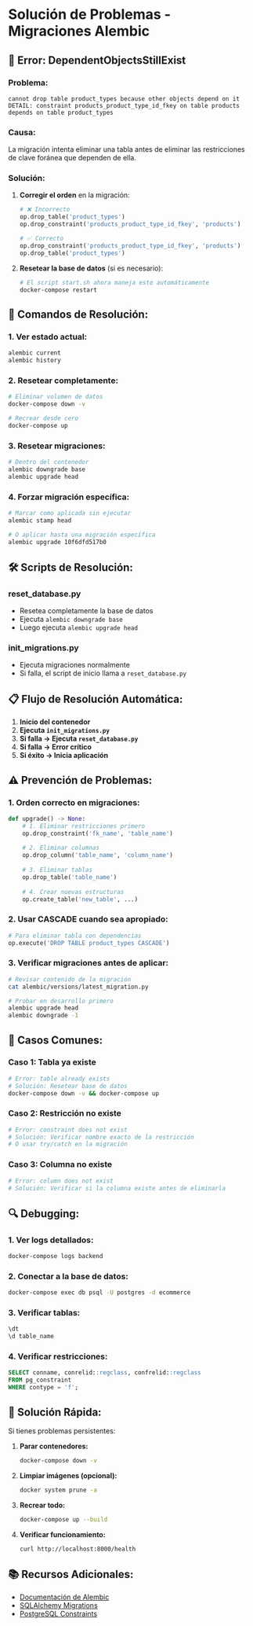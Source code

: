 # Solución de Problemas - Migraciones Alembic

## 🚨 **Error: DependentObjectsStillExist**

### **Problema:**
```
cannot drop table product_types because other objects depend on it
DETAIL: constraint products_product_type_id_fkey on table products depends on table product_types
```

### **Causa:**
La migración intenta eliminar una tabla antes de eliminar las restricciones de clave foránea que dependen de ella.

### **Solución:**
1. **Corregir el orden** en la migración:
   ```python
   # ❌ Incorrecto
   op.drop_table('product_types')
   op.drop_constraint('products_product_type_id_fkey', 'products')
   
   # ✅ Correcto
   op.drop_constraint('products_product_type_id_fkey', 'products')
   op.drop_table('product_types')
   ```

2. **Resetear la base de datos** (si es necesario):
   ```bash
   # El script start.sh ahora maneja esto automáticamente
   docker-compose restart
   ```

## 🔧 **Comandos de Resolución:**

### **1. Ver estado actual:**
```bash
alembic current
alembic history
```

### **2. Resetear completamente:**
```bash
# Eliminar volumen de datos
docker-compose down -v

# Recrear desde cero
docker-compose up
```

### **3. Resetear migraciones:**
```bash
# Dentro del contenedor
alembic downgrade base
alembic upgrade head
```

### **4. Forzar migración específica:**
```bash
# Marcar como aplicada sin ejecutar
alembic stamp head

# O aplicar hasta una migración específica
alembic upgrade 10f6dfd517b0
```

## 🛠️ **Scripts de Resolución:**

### **reset_database.py**
- Resetea completamente la base de datos
- Ejecuta `alembic downgrade base`
- Luego ejecuta `alembic upgrade head`

### **init_migrations.py**
- Ejecuta migraciones normalmente
- Si falla, el script de inicio llama a `reset_database.py`

## 📋 **Flujo de Resolución Automática:**

1. **Inicio del contenedor**
2. **Ejecuta `init_migrations.py`**
3. **Si falla → Ejecuta `reset_database.py`**
4. **Si falla → Error crítico**
5. **Si éxito → Inicia aplicación**

## ⚠️ **Prevención de Problemas:**

### **1. Orden correcto en migraciones:**
```python
def upgrade() -> None:
    # 1. Eliminar restricciones primero
    op.drop_constraint('fk_name', 'table_name')
    
    # 2. Eliminar columnas
    op.drop_column('table_name', 'column_name')
    
    # 3. Eliminar tablas
    op.drop_table('table_name')
    
    # 4. Crear nuevas estructuras
    op.create_table('new_table', ...)
```

### **2. Usar CASCADE cuando sea apropiado:**
```python
# Para eliminar tabla con dependencias
op.execute('DROP TABLE product_types CASCADE')
```

### **3. Verificar migraciones antes de aplicar:**
```bash
# Revisar contenido de la migración
cat alembic/versions/latest_migration.py

# Probar en desarrollo primero
alembic upgrade head
alembic downgrade -1
```

## 🎯 **Casos Comunes:**

### **Caso 1: Tabla ya existe**
```bash
# Error: table already exists
# Solución: Resetear base de datos
docker-compose down -v && docker-compose up
```

### **Caso 2: Restricción no existe**
```bash
# Error: constraint does not exist
# Solución: Verificar nombre exacto de la restricción
# O usar try/catch en la migración
```

### **Caso 3: Columna no existe**
```bash
# Error: column does not exist
# Solución: Verificar si la columna existe antes de eliminarla
```

## 🔍 **Debugging:**

### **1. Ver logs detallados:**
```bash
docker-compose logs backend
```

### **2. Conectar a la base de datos:**
```bash
docker-compose exec db psql -U postgres -d ecommerce
```

### **3. Verificar tablas:**
```sql
\dt
\d table_name
```

### **4. Verificar restricciones:**
```sql
SELECT conname, conrelid::regclass, confrelid::regclass 
FROM pg_constraint 
WHERE contype = 'f';
```

## 🚀 **Solución Rápida:**

Si tienes problemas persistentes:

1. **Parar contenedores:**
   ```bash
   docker-compose down -v
   ```

2. **Limpiar imágenes (opcional):**
   ```bash
   docker system prune -a
   ```

3. **Recrear todo:**
   ```bash
   docker-compose up --build
   ```

4. **Verificar funcionamiento:**
   ```bash
   curl http://localhost:8000/health
   ```

## 📚 **Recursos Adicionales:**

- [Documentación de Alembic](https://alembic.sqlalchemy.org/)
- [SQLAlchemy Migrations](https://docs.sqlalchemy.org/en/14/core/constraints.html)
- [PostgreSQL Constraints](https://www.postgresql.org/docs/current/ddl-constraints.html) 